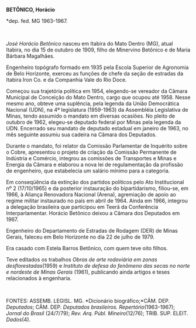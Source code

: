 **BETÔNICO, Horácio**

\*dep. fed. MG 1963-1967.

 

*José Horácio Betônico* nasceu em Itabira do Mato Dentro (MG), atual
Itabira, no dia 15 de outubro de 1909, filho de Minervino Betônico e de
Maria Bárbara Magalhães.

Engenheiro topógrafo formado em 1935 pela Escola Superior de Agronomia
de Belo Horizonte, exerceu as funções de chefe da seção de estradas da
Itabira Iron Co. e da Companhia Vale do Rio Doce.

Começou sua trajetória política em 1954, elegendo-se vereador da Câmara
Municipal de Conceição do Mato Dentro, cargo que ocupou até 1958. Nesse
mesmo ano, obteve uma suplência, pela legenda da União Democrática
Nacional (UDN), na 4ª legislatura (1959-1963) da Assembléia Legislativa
de Minas, tendo assumido o mandato em diversas ocasiões. No pleito de
outubro de 1962, elegeu-se deputado federal por Minas pela legenda da
UDN. Encerrado seu mandato de deputado estadual em janeiro de 1963, no
mês seguinte assumiu sua cadeira na Câmara dos Deputados.

Durante o mandato, foi relator da Comissão Parlamentar de Inquérito
sobre o Cobre, apresentou o projeto de criação da Comissão Permanente de
Indústria e Comércio, integrou as comissões de Transportes e Minas e
Energia da Câmara e elaborou a nova lei de regulamentação da profissão
de engenheiro, que estabelecia um salário mínimo para a categoria.

Em conseqüência da extinção dos partidos políticos pelo Ato
Institucional nº 2 (17/10/1965) e da posterior instauração do
bipartidarismo, filiou-se, em 1966, à Aliança Renovadora Nacional
(Arena), agremiação de apoio ao regime militar instaurado no país em
abril de 1964. Ainda em 1966, integrou a delegação brasileira que
participou em Teerã da Conferência Interparlamentar. Horácio Betônico
deixou a Câmara dos Deputados em 1967.

Engenheiro do Departamento de Estradas de Rodagem (DER) de Minas Gerais,
faleceu em Belo Horizonte no dia 22 de julho de 1979.

Era casado com Estela Barros Betônico, com quem teve oito filhos.

Teve editados os trabalhos *Obras de arte rodoviária em zonas
desflorestadas*(1959) e *Instituto de defesa do fenômeno das secas no
norte e nordeste de Minas Gerais* (1961), publicando ainda artigos e
teses relacionados à engenharia.

 

FONTES: ASSEMB. LEGISL. MG. *Dicionário biográfico;*CÂM. DEP.
*Deputados*; CÂM. DEP. *Deputados brasileiros. Repertório*(1963-1967);
*Jornal do Brasil* (24/7/79); *Rev. Arq. Públ. Mineiro*(12/76); TRIB.
SUP. ELEIT. *Dados*(4).

 

